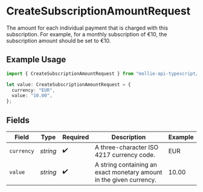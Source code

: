 # CreateSubscriptionAmountRequest

The amount for each individual payment that is charged with this subscription. For example, for a monthly
subscription of €10, the subscription amount should be set to €10.

## Example Usage

```typescript
import { CreateSubscriptionAmountRequest } from "mollie-api-typescript/models/operations";

let value: CreateSubscriptionAmountRequest = {
  currency: "EUR",
  value: "10.00",
};
```

## Fields

| Field                                                               | Type                                                                | Required                                                            | Description                                                         | Example                                                             |
| ------------------------------------------------------------------- | ------------------------------------------------------------------- | ------------------------------------------------------------------- | ------------------------------------------------------------------- | ------------------------------------------------------------------- |
| `currency`                                                          | *string*                                                            | :heavy_check_mark:                                                  | A three-character ISO 4217 currency code.                           | EUR                                                                 |
| `value`                                                             | *string*                                                            | :heavy_check_mark:                                                  | A string containing an exact monetary amount in the given currency. | 10.00                                                               |